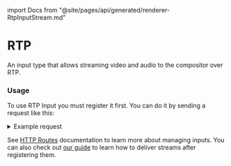 import Docs from "@site/pages/api/generated/renderer-RtpInputStream.md"

# RTP
An input type that allows streaming video and audio to the compositor over RTP.

### Usage

To use RTP Input you must register it first. You can do it by sending a request like this:

<details>
    <summary>Example request</summary>
    ```http
    POST: /api/input/input_1/register
    Content-Type: application/json

    {
    "type": "rtp_stream",
    "transport_protocol": "tcp_server",
    "port": 9001,
    "video": {
      "decoder": "ffmpeg_h264"
    },
    "audio": {
      "decoder": "opus"
    },
    "required": true,
    "offset_ms": 64
    }
    ```
</details>

See [HTTP Routes](../routes.md#outputs-configuration) documentation to learn more about managing inputs.
You can also check out [our guide](../../guides/deliver-input.md) to learn how to deliver streams after registering them.

<Docs />
